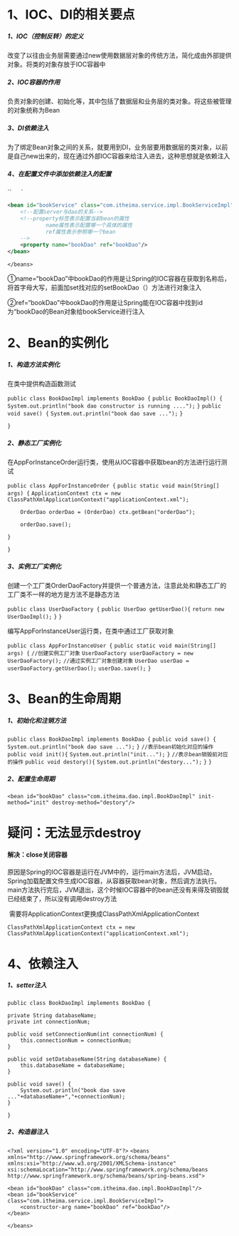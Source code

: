 # 1、IOC、DI的相关要点

##### 1、IOC（控制反转）的定义

​		改变了以往由业务层需要通过new使用数据层对象的传统方法，简化成由外部提供对象。将类的对象存放于IOC容器中

##### 2、IOC容器的作用

​		负责对象的创建、初始化等，其中包括了数据层和业务层的类对象。将这些被管理的对象统称为Bean

##### 3、DI依赖注入

​		为了绑定Bean对象之间的关系，就要用到DI，业务层要用数据层的类对象，以前是自己new出来的，现在通过外部IOC容器来给注入进去，这种思想就是依赖注入

##### 4、在配置文件中添加依赖注入的配置

``<?xml version="1.0" encoding="UTF-8"?>`
`<beans xmlns="http://www.springframework.org/schema/beans"
       xmlns:xsi="http://www.w3.org/2001/XMLSchema-instance"
       xsi:schemaLocation="http://www.springframework.org/schema/beans http://www.springframework.org/schema/beans/spring-beans.xsd">`
    `<!--bean标签标示配置bean
    	id属性标示给bean起名字
    	class属性表示给bean定义类型
	-->`
    `<bean id="bookDao" class="com.itheima.dao.impl.BookDaoImpl"/>`

```xml
<bean id="bookService" class="com.itheima.service.impl.BookServiceImpl">
    <!--配置server与dao的关系-->
    <!--property标签表示配置当前bean的属性
    		name属性表示配置哪一个具体的属性
    		ref属性表示参照哪一个bean
	-->
    <property name="bookDao" ref="bookDao"/>
</bean>
```

`</beans>`

①name=“bookDao”中bookDao的作用是让Spring的IOC容器在获取到名称后，将首字母大写，前面加set找对应的setBookDao（）方法进行对象注入

②ref=“bookDao”中bookDao的作用是让Spring能在IOC容器中找到id为“bookDao的Bean对象给bookService进行注入

# 2、Bean的实例化

##### 1、构造方法实例化

在类中提供构造函数测试

`public class BookDaoImpl implements BookDao {`
    `public BookDaoImpl() {`
        `System.out.println("book dao constructor is running ....");`
    `}`
    `public void save() {`
        `System.out.println("book dao save ...");`
    `}`

`}`

##### 2、静态工厂实例化

在AppForInstanceOrder运行类，使用从IOC容器中获取bean的方法进行运行测试

`public class AppForInstanceOrder {`
    `public static void main(String[] args) {`
        `ApplicationContext ctx = new ClassPathXmlApplicationContext("applicationContext.xml");`

        OrderDao orderDao = (OrderDao) ctx.getBean("orderDao");
    
        orderDao.save();
    
    }
`}`

##### 3、实例工厂实例化

创建一个工厂类OrderDaoFactory并提供一个普通方法，注意此处和静态工厂的工厂类不一样的地方是方法不是静态方法

`public class UserDaoFactory {`
    `public UserDao getUserDao(){`
        `return new UserDaoImpl();`
    `}`
`}`

编写AppForInstanceUser运行类，在类中通过工厂获取对象

`public class AppForInstanceUser {`
    `public static void main(String[] args) {`
        `//创建实例工厂对象`
        `UserDaoFactory userDaoFactory = new UserDaoFactory();`
        `//通过实例工厂对象创建对象`
        `UserDao userDao = userDaoFactory.getUserDao();`
        `userDao.save();`
`}`

# 3、Bean的生命周期

##### 1、初始化和注销方法

`public class BookDaoImpl implements BookDao {`
    `public void save() {`
        `System.out.println("book dao save ...");`
    `}`
    `//表示bean初始化对应的操作`
    `public void init(){`
        `System.out.println("init...");`
    `}`
    `//表示bean销毁前对应的操作`
    `public void destory(){`
        `System.out.println("destory...");`
    `}`
`}`

##### 2、配置生命周期

`<bean id="bookDao" class="com.itheima.dao.impl.BookDaoImpl" init-method="init" destroy-method="destory"/>`

# 疑问：无法显示destroy

#### 解决：close关闭容器

​		原因是Spring的IOC容器是运行在JVM中的，运行main方法后，JVM启动，Spring加载配置文件生成IOC容器，从容器获取bean对象，然后调方法执行。main方法执行完后，JVM退出，这个时候IOC容器中的bean还没有来得及销毁就已经结束了，所以没有调用destroy方法

​		需要将ApplicationContext更换成ClassPathXmlApplicationContext

`ClassPathXmlApplicationContext ctx = new` 
    `ClassPathXmlApplicationContext("applicationContext.xml");`

# 4、依赖注入

##### 1、setter注入

`public class BookDaoImpl implements BookDao {`

    private String databaseName;
    private int connectionNum;
    
    public void setConnectionNum(int connectionNum) {
        this.connectionNum = connectionNum;
    }
    
    public void setDatabaseName(String databaseName) {
        this.databaseName = databaseName;
    }
    
    public void save() {
        System.out.println("book dao save ..."+databaseName+","+connectionNum);
    }
`}`

##### 2、构造器注入

`<?xml version="1.0" encoding="UTF-8"?>`
`<beans xmlns="http://www.springframework.org/schema/beans"
       xmlns:xsi="http://www.w3.org/2001/XMLSchema-instance"
       xsi:schemaLocation="http://www.springframework.org/schema/beans http://www.springframework.org/schema/beans/spring-beans.xsd">`

    <bean id="bookDao" class="com.itheima.dao.impl.BookDaoImpl"/>
    <bean id="bookService" class="com.itheima.service.impl.BookServiceImpl">
        <constructor-arg name="bookDao" ref="bookDao"/>
    </bean>
`</beans>`



​		



